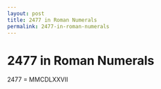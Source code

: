 ```yaml
---
layout: post
title: 2477 in Roman Numerals
permalink: 2477-in-roman-numerals
---
```


# 2477 in Roman Numerals

2477 = MMCDLXXVII
